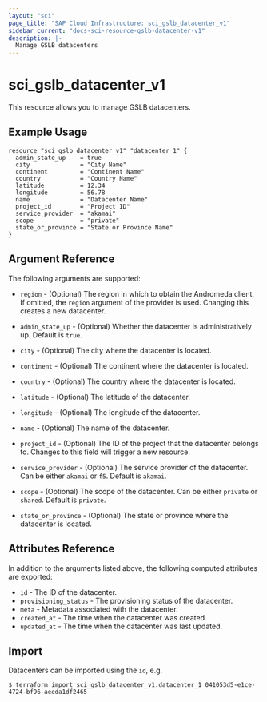 ```yaml
---
layout: "sci"
page_title: "SAP Cloud Infrastructure: sci_gslb_datacenter_v1"
sidebar_current: "docs-sci-resource-gslb-datacenter-v1"
description: |-
  Manage GSLB datacenters
---
```


# sci\_gslb\_datacenter\_v1

This resource allows you to manage GSLB datacenters.

## Example Usage

```hcl
resource "sci_gslb_datacenter_v1" "datacenter_1" {
  admin_state_up    = true
  city              = "City Name"
  continent         = "Continent Name"
  country           = "Country Name"
  latitude          = 12.34
  longitude         = 56.78
  name              = "Datacenter Name"
  project_id        = "Project ID"
  service_provider  = "akamai"
  scope             = "private"
  state_or_province = "State or Province Name"
}
```

## Argument Reference

The following arguments are supported:

* `region` - (Optional) The region in which to obtain the Andromeda client. If
  omitted, the `region` argument of the provider is used. Changing this creates
  a new datacenter.

* `admin_state_up` - (Optional) Whether the datacenter is administratively up.
  Default is `true`.

* `city` - (Optional) The city where the datacenter is located.

* `continent` - (Optional) The continent where the datacenter is located.

* `country` - (Optional) The country where the datacenter is located.

* `latitude` - (Optional) The latitude of the datacenter.

* `longitude` - (Optional) The longitude of the datacenter.

* `name` - (Optional) The name of the datacenter.

* `project_id` - (Optional) The ID of the project that the datacenter belongs
  to. Changes to this field will trigger a new resource.

* `service_provider` - (Optional) The service provider of the datacenter. Can
  be either `akamai` or `f5`. Default is `akamai`.

* `scope` - (Optional) The scope of the datacenter. Can be either `private` or
  `shared`. Default is `private`.

* `state_or_province` - (Optional) The state or province where the datacenter
  is located.

## Attributes Reference

In addition to the arguments listed above, the following computed attributes are exported:

* `id` - The ID of the datacenter.
* `provisioning_status` - The provisioning status of the datacenter.
* `meta` - Metadata associated with the datacenter.
* `created_at` - The time when the datacenter was created.
* `updated_at` - The time when the datacenter was last updated.

## Import

Datacenters can be imported using the `id`, e.g.

```hcl
$ terraform import sci_gslb_datacenter_v1.datacenter_1 041053d5-e1ce-4724-bf96-aeeda1df2465
```
